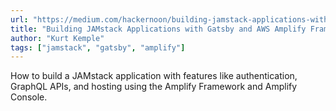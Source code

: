 ```yaml
---
url: "https://medium.com/hackernoon/building-jamstack-applications-with-gatsby-and-aws-amplify-framework-d7e2b9e7117e"
title: "Building JAMstack Applications with Gatsby and AWS Amplify Framework"
author: "Kurt Kemple"
tags: ["jamstack", "gatsby", "amplify"]
---
```


How to build a JAMstack application with features like authentication, GraphQL APIs, and hosting using the Amplify Framework and Amplify Console. 